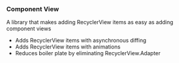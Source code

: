 ### Component View

A library that makes adding RecyclerView items as easy as adding
component views

* Adds RecyclerView items with asynchronous diffing
* Adds RecyclerView items with animations
* Reduces boiler plate by eliminating RecyclerView.Adapter